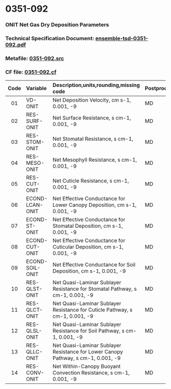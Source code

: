 # 0351-092
### ONIT Net Gas Dry Deposition Parameters
### Technical Specification Document: [ensemble-tsd-0351-092.pdf](../tsd/ensemble-tsd-0351-092.pdf)
### Metafile: [0351-092.src](../src/0351-092.src)
### CF file: [0351-092.cf](../cf/0351-092.cf)
|Code|Variable|Description,units,rounding,missing code|Postprocessing|
|:-:|:-|:-|:-|
|01|VD-ONIT|Net Deposition Velocity, cm s-1, 0.001, -9|MD|
|02|RES-SURF-ONIT|Net Surface Resistance, s cm-1, 0.001, -9|MD|
|03|RES-STOM-ONIT|Net Stomatal Resistance, s cm-1, 0.001, -9|MD|
|04|RES-MESO-ONIT|Net Mesophyll Resistance, s cm-1, 0.001, -9|MD|
|05|RES-CUT-ONIT|Net Cuticle Resistance, s cm-1, 0.001, -9|MD|
|06|ECOND-LCAN-ONIT|Net Effective Conductance for Lower Canopy Deposition, cm s-1, 0.001, -9|MD|
|07|ECOND-ST-ONIT|Net Effective Conductance for Stomatal Deposition, cm s-1, 0.001, -9|MD|
|08|ECOND-CUT-ONIT|Net Effective Conductance for Cuticular Deposition, cm s-1, 0.001, -9|MD|
|09|ECOND-SOIL-ONIT|Net Effective Conductance for Soil Deposition, cm s-1, 0.001, -9|MD|
|10|RES-QLST-ONIT|Net Quasi-Laminar Sublayer Resistance for Stomatal Pathway, s cm-1, 0.001, -9|MD|
|11|RES-QLCT-ONIT|Net Quasi-Laminar Sublayer Resistance for Cuticle Pathway, s cm-1, 0.001, -9|MD|
|12|RES-QLSL-ONIT|Net Quasi-Laminar Sublayer Resistance for Soil  Pathway, s cm-1, 0.001, -9|MD|
|13|RES-QLLC-ONIT|Net Quasi-Laminar Sublayer Resistance for Lower Canopy Pathway, s cm-1, 0.001, -9|MD|
|14|RES-CONV-ONIT|Net Within-Canopy Buoyant Convection Resistance, s cm-1, 0.001, -9|MD|
